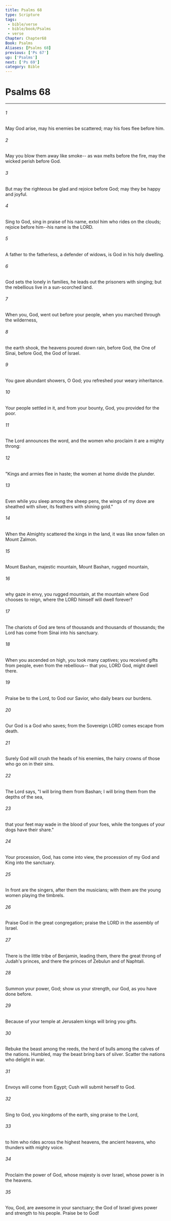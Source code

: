 ```yaml
---
title: Psalms 68
type: Scripture
tags:
 - bible/verse
 - bible/book/Psalms
 - verse
Chapter: Chapter68
Book: Psalms
Aliases: [Psalms 68]
previous: ['Ps 67']
up: ['Psalms']
next: ['Ps 69']
category: Bible
---
```

# Psalms 68

***


###### 1 
May God arise, may his enemies be scattered; may his foes flee before him. 

###### 2 
May you blow them away like smoke-- as wax melts before the fire, may the wicked perish before God. 

###### 3 
But may the righteous be glad and rejoice before God; may they be happy and joyful. 

###### 4 
Sing to God, sing in praise of his name, extol him who rides on the clouds; rejoice before him--his name is the LORD. 

###### 5 
A father to the fatherless, a defender of widows, is God in his holy dwelling. 

###### 6 
God sets the lonely in families, he leads out the prisoners with singing; but the rebellious live in a sun-scorched land. 

###### 7 
When you, God, went out before your people, when you marched through the wilderness, 

###### 8 
the earth shook, the heavens poured down rain, before God, the One of Sinai, before God, the God of Israel. 

###### 9 
You gave abundant showers, O God; you refreshed your weary inheritance. 

###### 10 
Your people settled in it, and from your bounty, God, you provided for the poor. 

###### 11 
The Lord announces the word, and the women who proclaim it are a mighty throng: 

###### 12 
"Kings and armies flee in haste; the women at home divide the plunder. 

###### 13 
Even while you sleep among the sheep pens, the wings of my dove are sheathed with silver, its feathers with shining gold." 

###### 14 
When the Almighty scattered the kings in the land, it was like snow fallen on Mount Zalmon. 

###### 15 
Mount Bashan, majestic mountain, Mount Bashan, rugged mountain, 

###### 16 
why gaze in envy, you rugged mountain, at the mountain where God chooses to reign, where the LORD himself will dwell forever? 

###### 17 
The chariots of God are tens of thousands and thousands of thousands; the Lord has come from Sinai into his sanctuary. 

###### 18 
When you ascended on high, you took many captives; you received gifts from people, even from the rebellious-- that you, LORD God, might dwell there. 

###### 19 
Praise be to the Lord, to God our Savior, who daily bears our burdens. 

###### 20 
Our God is a God who saves; from the Sovereign LORD comes escape from death. 

###### 21 
Surely God will crush the heads of his enemies, the hairy crowns of those who go on in their sins. 

###### 22 
The Lord says, "I will bring them from Bashan; I will bring them from the depths of the sea, 

###### 23 
that your feet may wade in the blood of your foes, while the tongues of your dogs have their share." 

###### 24 
Your procession, God, has come into view, the procession of my God and King into the sanctuary. 

###### 25 
In front are the singers, after them the musicians; with them are the young women playing the timbrels. 

###### 26 
Praise God in the great congregation; praise the LORD in the assembly of Israel. 

###### 27 
There is the little tribe of Benjamin, leading them, there the great throng of Judah's princes, and there the princes of Zebulun and of Naphtali. 

###### 28 
Summon your power, God; show us your strength, our God, as you have done before. 

###### 29 
Because of your temple at Jerusalem kings will bring you gifts. 

###### 30 
Rebuke the beast among the reeds, the herd of bulls among the calves of the nations. Humbled, may the beast bring bars of silver. Scatter the nations who delight in war. 

###### 31 
Envoys will come from Egypt; Cush will submit herself to God. 

###### 32 
Sing to God, you kingdoms of the earth, sing praise to the Lord, 

###### 33 
to him who rides across the highest heavens, the ancient heavens, who thunders with mighty voice. 

###### 34 
Proclaim the power of God, whose majesty is over Israel, whose power is in the heavens. 

###### 35 
You, God, are awesome in your sanctuary; the God of Israel gives power and strength to his people. Praise be to God! 
